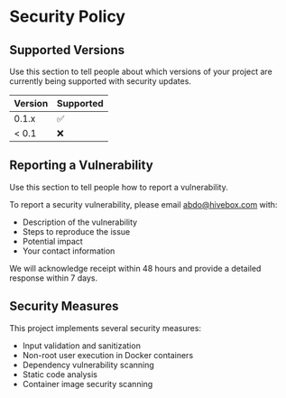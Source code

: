 # Security Policy

## Supported Versions

Use this section to tell people about which versions of your project are
currently being supported with security updates.

| Version | Supported          |
| ------- | ------------------ |
| 0.1.x   | :white_check_mark: |
| < 0.1   | :x:                |

## Reporting a Vulnerability

Use this section to tell people how to report a vulnerability.

To report a security vulnerability, please email abdo@hivebox.com with:

- Description of the vulnerability
- Steps to reproduce the issue
- Potential impact
- Your contact information

We will acknowledge receipt within 48 hours and provide a detailed response within 7 days.

## Security Measures

This project implements several security measures:

- Input validation and sanitization
- Non-root user execution in Docker containers
- Dependency vulnerability scanning
- Static code analysis
- Container image security scanning